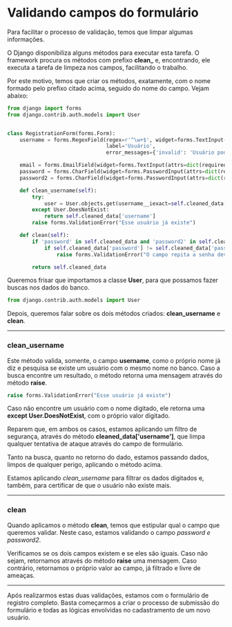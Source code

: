 # Validando campos do formulário

Para facilitar o processo de validação, temos que limpar algumas informações.

O Django disponibiliza alguns métodos para executar esta tarefa. O framework procura os métodos com prefixo **clean_** e, encontrando, ele executa a tarefa de limpeza nos campos, facilitando o trabalho.

Por este motivo, temos que criar os métodos, exatamente, com o nome formado pelo prefixo citado acima, seguido do nome do campo. Vejam abaixo:

```python
from django import forms
from django.contrib.auth.models import User


class RegistrationForm(forms.Form):
    username = forms.RegexField(regex=r'^\w+$', widget=forms.TextInput(attrs=dict(required=True, max_length=30)),
                                label='Usuário',
                                error_messages={'invalid': 'Usuário pode conter apenas letras e números'})

    email = forms.EmailField(widget=forms.TextInput(attrs=dict(required=True, max_length=30)), label='Email')
    password = forms.CharField(widget=forms.PasswordInput(attrs=dict(required=True, max_length=30, render_value=False)),label='Senha')
    password2 = forms.CharField(widget=forms.PasswordInput(attrs=dict(required=True, max_length=30, render_value=False)),label='Repita a senha')

    def clean_username(self):
        try:
            user = User.objects.get(username__iexact=self.cleaned_data['username'])
        except User.DoesNotExist:
            return self.cleaned_data['username']
        raise forms.ValidationError("Esse usuário já existe")

    def clean(self):
        if 'password' in self.cleaned_data and 'password2' in self.cleaned_data:
            if self.cleaned_data['password'] != self.cleaned_data['password2']:
                raise forms.ValidationError("O campo repita a senha deve ser igual a senha")

        return self.cleaned_data
```

Queremos frisar que importamos a classe **User**, para que possamos fazer buscas nos dados do banco.

```python
from django.contrib.auth.models import User
```

Depois, queremos falar sobre os dois métodos criados: **clean_username** e **clean**.

***

### clean_username

Este método valida, somente, o campo **username**, como o próprio nome já diz e pesquisa se existe um usuário com o mesmo nome no banco. Caso a busca encontre um resultado, o método retorna uma mensagem através do método **raise**.

```python
raise forms.ValidationError("Esse usuário já existe")
```

Caso não encontre um usuário com o nome digitado, ele retorna uma **except User.DoesNotExist**, com o próprio valor digitado.

Reparem que, em ambos os casos, estamos aplicando um filtro de segurança, através do método **cleaned_data['username']**, que limpa qualquer tentativa de ataque através do campo de formulário.

Tanto na busca, quanto no retorno do dado, estamos passando dados, limpos de qualquer perigo, aplicando o método acima.

Estamos aplicando *clean_username* para filtrar os dados digitados e, também, para certificar de que o usuário não existe mais.

***

### clean

Quando aplicamos o método **clean**, temos que estipular qual o campo que queremos validar. Neste caso, estamos validando o campo *password e password2*.

Verificamos se os dois campos existem e se eles são iguais. Caso não sejam, retornamos através do método **raise** uma mensagem. Caso contrário, retornamos o próprio valor ao campo, já filtrado e livre de ameaças.

***

Após realizarmos estas duas validações, estamos com o formulário de registro completo. Basta começarmos a criar o processo de submissão do formulário e todas as lógicas envolvidas no cadastramento de um novo usuário.